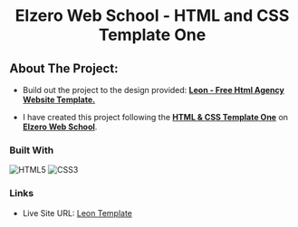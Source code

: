 
<h1 align="center">Elzero Web School - HTML and CSS Template One</h1>

## About The Project:
- Build out the project to the design provided:
   [<b>Leon - Free Html Agency Website Template.</b>](https://www.graphberry.com/item/leon-html-agency-template)

- I have created this project following  the  [<b>HTML & CSS Template One</b>](https://elzero.org/practical-html-css/) on [<b>Elzero Web School</b>](https://elzero.org/).

### Built With

![HTML5](https://img.shields.io/badge/html5-%23E34F26.svg?style=for-the-badge&logo=html5&logoColor=white)
![CSS3](https://img.shields.io/badge/css3-%231572B6.svg?style=for-the-badge&logo=css3&logoColor=white)


### Links

- Live Site URL: [Leon Template](https://mouatezbenariba.github.io/template-html-css-01/)



